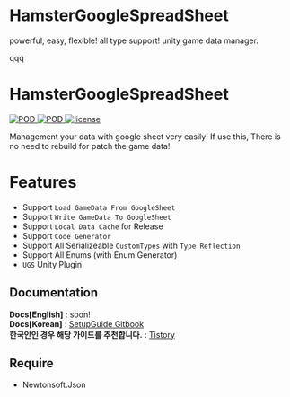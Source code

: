 # HamsterGoogleSpreadSheet
powerful, easy, flexible! all type support! unity game data manager.


qqq 
 
 # HamsterGoogleSpreadSheet

<p align="left">
    <a href="https://github.com/shlifedev/UnityGoogleSheet/release">
        <img src="https://img.shields.io/badge/release-v.0.1.1-green.svg"
             alt="POD">
    </a>
    <a href="https://github.com/shlifedev/UnityGoogleSheet/release">
        <img src="https://img.shields.io/badge/support-unity2018.3++-red.svg"
             alt="POD">
    </a>
    <a href="https://opensource.org/licenses/MIT">
        <img src="https://img.shields.io/badge/license-MIT-orange.svg"
             alt="license">
    </a> 
</p>

Management your data with google sheet very easily! If use this, There is no need to rebuild for patch the game data!
 
 # Features
 - Support `Load GameData From GoogleSheet` 
 - Support `Write GameData To GoogleSheet` 
 - Support `Local Data Cache` for Release
 - Support `Code Generator ` 
 - Support  All Serializeable `CustomTypes` with `Type Reflection`
 - Support  All Enums (with Enum Generator)
 - `UGS` Unity Plugin

 ## Documentation
**Docs[English]** : soon!    
**Docs[Korean]** : [SetupGuide Gitbook](https://shlifedev.gitbook.io/unitygooglesheet/)     
**한국인인 경우 해당 가이드를 추천합니다.** : [Tistory](https://shlifedev.tistory.com/33)  
 
## Require
  - Newtonsoft.Json   
  
